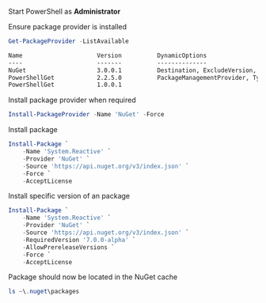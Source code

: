 Start PowerShell as **Administrator**

Ensure package provider is installed
```powershell
Get-PackageProvider -ListAvailable
```
```txt
Name                     Version          DynamicOptions
----                     -------          --------------
NuGet                    3.0.0.1          Destination, ExcludeVersion, Scope, SkipDependencies, Headers, FilterOnTag, …
PowerShellGet            2.2.5.0          PackageManagementProvider, Type, Scope, AllowClobber, SkipPublisherCheck, In…
PowerShellGet            1.0.0.1
```

Install package provider when required
```powershell
Install-PackageProvider -Name 'NuGet' -Force
```

Install package
```powershell
Install-Package `
    -Name 'System.Reactive' `
    -Provider 'NuGet' `
    -Source 'https://api.nuget.org/v3/index.json' `
    -Force `
    -AcceptLicense
```

Install specific version of an package
```powershell
Install-Package `
    -Name 'System.Reactive' `
    -Provider 'NuGet' `
    -Source 'https://api.nuget.org/v3/index.json' `
    -RequiredVersion '7.0.0-alpha' `
    -AllowPrereleaseVersions `
    -Force `
    -AcceptLicense
```

Package should now be located in the NuGet cache
```powershell
ls ~\.nuget\packages
```
